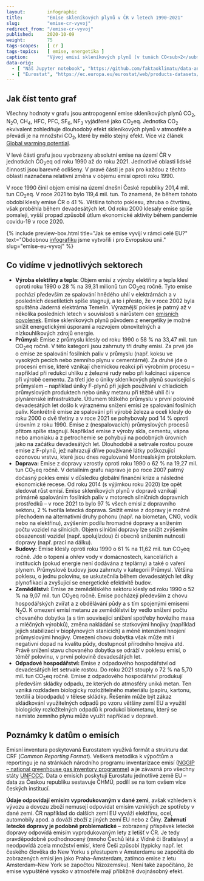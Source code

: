 ```yaml
---
layout:        infographic
title:         "Emise skleníkových plynů v ČR v letech 1990–2021"
slug:          "emise-cr-vyvoj"
redirect_from: "/emise-cr-vyvoj"
published:     2020-10-09
weight:        75
tags-scopes:   [ cr ]
tags-topics:   [ emise, energetika ]
caption:       "Vývoj emisí skleníkových plynů (v tunách CO<sub>2</sub> ekvivalentu) v ČR v jednotlivých sektorech lidské činnosti během let a jejich relativní změny. Od roku 1990, kdy dosahovaly 201,4 mil. tun CO<sub>2</sub>eq, klesly celkové emise ČR na 119,4 mil. tun CO<sub>2</sub>eq v roce 2021."
data-orig:
  - [ "Náš Jupyter notebook", "https://github.com/faktaoklimatu/data-analysis/blob/master/notebooks/emissions-over-time-eu.ipynb" ]
  - [ "Eurostat", "https://ec.europa.eu/eurostat/web/products-datasets/-/ENV_AIR_GGE" ]
---
```


## Jak číst tento graf

Všechny hodnoty v grafu jsou <glossary id="antropogennisklenikoveplyny">antropogenní emise</glossary> skleníkových plynů CO<sub>2</sub>, N<sub>2</sub>O, CH<sub>4</sub>, HFC, PFC, SF<sub>6</sub>, NF<sub>3</sub> vyjádřené jako <glossary id="co2eq">CO<sub>2</sub>eq</glossary>. Jednotka CO<sub>2</sub> ekvivalent zohledňuje dlouhodobý efekt skleníkových plynů v atmosféře a převádí je na množství CO<sub>2</sub>, které by mělo stejný efekt. Více viz článek [Global warming potential](https://en.wikipedia.org/wiki/Global_warming_potential).

V levé části grafu jsou vyobrazeny absolutní emise na území ČR v jednotkách CO<sub>2</sub>eq od roku 1990 až do roku 2021. Jednotlivé oblasti lidské činnosti jsou barevně odlišeny. V pravé části je pak pro každou z těchto oblastí naznačena relativní změna v objemu emisí oproti roku 1990.

V roce 1990 činil objem emisí na území dnešní České republiky 201,4 mil. tun CO<sub>2</sub>eq. V roce 2021 to bylo 119,4 mil. tun. To znamená, že během tohoto období klesly emise ČR o 41 %. Většina tohoto poklesu, zhruba o čtvrtinu, však proběhla během devadesátých let. Od roku 2000 klesaly emise spíše pomaleji, vyšší propad způsobil útlum ekonomické aktivity během pandemie covidu-19 v roce 2020.

{% include preview-box.html
    title="Jak se emise vyvíjí v rámci celé EU?"
    text="Obdobnou [infografiku](/infografiky/emise-eu-vyvoj) jsme vytvořili i pro Evropskou unii."
    slug="emise-eu-vyvoj"
%}

## Co vidíme v jednotlivých sektorech

* __Výroba elektřiny a tepla:__ Objem emisí z výroby elektřiny a tepla klesl oproti roku 1990 o 28 % na 39,31 milionů tun CO<sub>2</sub>eq ročně. Tyto emise pochází především ze spalování hnědého uhlí v elektrárnách a v posledních desetiletích spíše stagnují, a to i přesto, že v roce 2002 byla spuštěna Jaderná elektrárna Temelín. Výraznější pokles je patrný až v několika posledních letech v souvislosti s nárůstem cen [emisních povolenek](/explainery/emisni-povolenky-ets). Emise skleníkových plynů původem z energetiky je možné snížit energetickými úsporami a rozvojem obnovitelných a nízkouhlíkových zdrojů energie.
* __Průmysl:__ Emise z průmyslu klesly od roku 1990 o 58 % na 33,47 mil. tun CO<sub>2</sub>eq ročně. V této kategorii jsou zahrnuty tři druhy emisí. Za prvé jde o emise ze spalování fosilních paliv v průmyslu (např. koksu ve vysokých pecích nebo zemního plynu v cementárně). Za druhé jde o procesní emise, které vznikají chemickou reakcí při výrobním procesu – například při redukci uhlíku z železné rudy nebo při kalcinaci vápence při výrobě cementu. Za třetí jde o úniky skleníkových plynů související s průmyslem – například úniky F-plynů při jejich používání v chladících průmyslových produktech nebo úniky metanu při těžbě uhlí či v plynárenské infrastruktuře. Útlumem těžkého průmyslu v první polovině devadesátých let došlo k výraznému snížení emisí ze spalování fosilních paliv. Konkrétně emise ze spalování při výrobě železa a oceli klesly do roku 2000 o dvě třetiny a v roce 2021 se pohybovaly pod 14 % oproti úrovním z roku 1990. Emise z (nespalovacích) průmyslových procesů přitom spíše stagnují. Například emise z výroby skla, cementu, vápna nebo amoniaku a z petrochemie se pohybují na podobných úrovních jako na začátku devadesátých let. Dlouhodobě a setrvale rostou pouze emise z F-plynů, jež nahrazují dříve používané látky poškozující ozonovou vrstvu, které jsou dnes regulované Montrealským protokolem.
* __Doprava:__ Emise z dopravy vzrostly oproti roku 1990 o 62 % na 19,27 mil. tun CO<sub>2</sub>eq ročně. V detailním grafu napravo je po roce 2007 patrný dočasný pokles emisí v důsledku globální finanční krize a následné ekonomické recese. Od roku 2014 (s výjimkou roku 2020) lze opět sledovat růst emisí. Emise skleníkových plynů v dopravě vznikají primárně spalováním fosilních paliv v motorech silničních dopravních prostředků – v roce 2021 to bylo 97 % všech emisí z dopravního sektoru, 2 % tvořila letecká doprava. Snížit emise z dopravy je možné přechodem na alternativní druhy pohonu (např. na biometan, CNG, vodík nebo na elektřinu), zvýšením podílu hromadné dopravy a snížením počtu vozidel na silnicích. Objem silniční dopravy lze snížit zvýšením obsazeností vozidel (např. spolujízdou) či obecně snížením nutnosti dopravy (např. prací na dálku).
* __Budovy:__ Emise klesly oproti roku 1990 o 61 % na 11,62 mil. tun CO<sub>2</sub>eq ročně. Jde o topení a ohřev vody v domácnostech, kancelářích a institucích (pokud energie není dodávána z teplárny) a také o vaření plynem. Průmyslové budovy jsou zahrnuty v kategorii Průmysl. Většina poklesu, o jednu polovinu, se uskutečnila během devadesátých let díky plynofikaci a zvyšující se energetické efektivitě budov.
* __Zemědělství:__ Emise ze zemědělského sektoru klesly od roku 1990 o 52 % na 9,07 mil. tun CO<sub>2</sub>eq ročně. Emise pocházejí především z chovu hospodářských zvířat a z obdělávání půdy a s tím spojenými emisemi N<sub>2</sub>O. K omezení emisí metanu ze zemědělství by vedlo snížení počtu chovaného dobytka (a s tím související snížení spotřeby hovězího masa a mléčných výrobků), změna nakládání se statkovými hnojivy (například jejich stabilizací v bioplynových stanicích) a méně intenzivní hnojení průmyslovými hnojivy. Omezení chovu dobytka však může mít i negativní dopad na kvalitu půdy, dostupnost přírodního hnojiva atd. Právě snížení stavu chovaného dobytka se odráží v poklesu emisí, o téměř polovinu, v první polovině devadesátých let.
* __Odpadové hospodářství:__ Emise z odpadového hospodářství od devadesátých let setrvale rostou. Do roku 2021 stouply o 72 % na 5,70 mil. tun CO<sub>2</sub>eq ročně. Emise z odpadového hospodářství produkují především skládky odpadu, ze kterých do atmosféry uniká metan. Ten vzniká rozkladem biologicky rozložitelného materiálu (papíru, kartonu, textilií a bioodpadu) v tělese skládky. Řešením může být zákaz skládkování využitelných odpadů po vzoru většiny zemí EU a využití biologicky rozložitelných odpadů k produkci biometanu, který se namísto zemního plynu může využít například v dopravě.

## Poznámky k datům o emisích

Emisní inventura poskytovaná Eurostatem využívá formát a strukturu dat CRF (_Common Reporting Format_). Veškerá metodika k výpočtům a reportingu je na stránkách národního programu inventarizace emisí ([NGGIP – national greenhouse gas inventory programme](https://www.ipcc-nggip.iges.or.jp/)) a je závazná pro všechny státy [UNFCCC](https://cs.wikipedia.org/wiki/R%C3%A1mcov%C3%A1_%C3%BAmluva_OSN_o_zm%C4%9Bn%C4%9B_klimatu). Data o emisích poskytují Eurostatu jednotlivé země EU – data za Českou republiku sestavuje ČHMÚ, podílí se na tom ovšem více českých institucí.

**Údaje odpovídají emisím vyprodukovaným v dané zemi**, avšak vzhledem k vývozu a dovozu zboží nemusejí odpovídat emisím vzniklých ze spotřeby v dané zemi. ČR například do dalších zemí EU vyváží elektřinu, ocel, automobily apod. a dováží zboží z jiných zemí EU nebo z Číny. **Zahrnutí letecké dopravy je podobně problematické** – zobrazený příspěvek letecké dopravy odpovídá emisím vyprodukovaným lety z letišť v ČR. Je tedy pravděpodobně podhodnocený (mnoho Čechů létá z Vídně či Bratislavy) a neodpovídá zcela množství emisí, které Češi způsobí (typicky např. let českého člověka do New Yorku s přestupem v Amsterdamu se započítá do zobrazených emisí jen jako Praha–Amsterdam, zatímco emise z letu Amsterdam–New York se započtou Nizozemsku). Není také započítáno, že emise vypuštěné vysoko v atmosféře mají přibližně dvojnásobný efekt.
